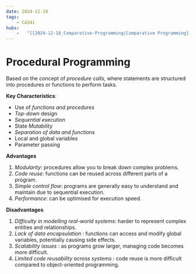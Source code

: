 ```yaml
---
date: 2024-12-18 
tags: 
    - CA341
hubs: 
    -   "[[2024-12-18_Comparative-Programming|Comparative Programming]]"
---
```


# Procedural Programming
Based on the concept of *procedure calls*, where statements are structured into procedures or functions to perform tasks.

**Key Characteristics**:
- Use of *functions and procedures*
- *Top-down* design
- *Sequential execution*
- State *Mutability*
- *Separation of data and functions*
- Local and global variables
- Parameter passing

**Advantages**
1. *Modularity*: procedures allow you to break down complex problems.
2. *Code reuse*: functions can be reused across different parts of a program.
3. *Simple control flow*: programs are generally easy to understand and maintain due to sequential execution.
4. *Performance*: can be optimised for execution speed.

**Disadvantages**
1. *Difficulty in modelling real-world systems*: harder to represent complex entities and relationships.
2. *Lack of data encapsulation* : functions can access and modify global variables, potentially causing side effects.
3. *Scalability issues* : as programs grow larger, managing code becomes more difficult.
4. *Limited code reusability across systems* : code reuse is more difficult compared to object-oriented programming.

